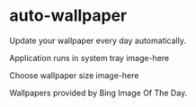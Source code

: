 # auto-wallpaper
Update your wallpaper every day automatically.

Application runs in system tray
image-here


Choose wallpaper size
image-here


Wallpapers provided by Bing Image Of The Day.
